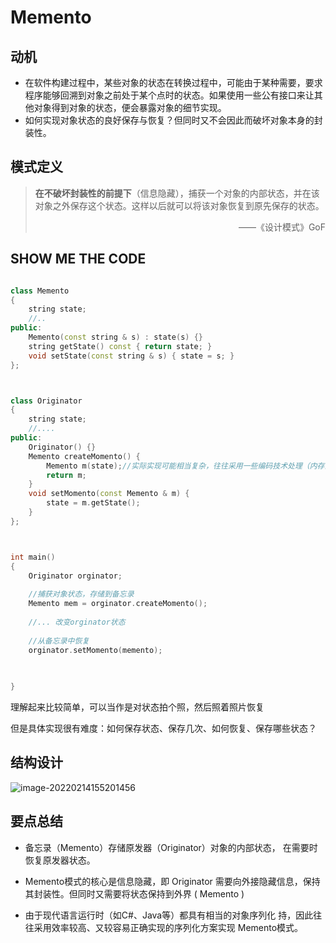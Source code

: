 # Memento

## 动机

* 在软件构建过程中，某些对象的状态在转换过程中，可能由于某种需要，要求程序能够回溯到对象之前处于某个点时的状态。如果使用一些公有接口来让其他对象得到对象的状态，便会暴露对象的细节实现。 
* 如何实现对象状态的良好保存与恢复？但同时又不会因此而破坏对象本身的封装性。

## 模式定义

> **在不破坏封装性的前提下**（信息隐藏），捕获一个对象的内部状态，并在该对象之外保存这个状态。这样以后就可以将该对象恢复到原先保存的状态。 
>
> <p align="right">——《设计模式》GoF<p>



## SHOW ME THE CODE

```cpp

class Memento
{
    string state;
    //..
public:
    Memento(const string & s) : state(s) {}
    string getState() const { return state; }
    void setState(const string & s) { state = s; }
};



class Originator
{
    string state;
    //....
public:
    Originator() {}
    Memento createMomento() {
        Memento m(state);//实际实现可能相当复杂，往往采用一些编码技术处理（内存流、字符串、序列化）
        return m;
    }
    void setMomento(const Memento & m) {
        state = m.getState();
    }
};



int main()
{
    Originator orginator;
    
    //捕获对象状态，存储到备忘录
    Memento mem = orginator.createMomento();
    
    //... 改变orginator状态
    
    //从备忘录中恢复
    orginator.setMomento(memento);

   
    
}
```

理解起来比较简单，可以当作是对状态拍个照，然后照着照片恢复

但是具体实现很有难度：如何保存状态、保存几次、如何恢复、保存哪些状态？

## 结构设计

![image-20220214155201456](https://s2.loli.net/2022/02/14/CJX1riLp4B3dbgx.png)

## 要点总结

* 备忘录（Memento）存储原发器（Originator）对象的内部状态， 在需要时恢复原发器状态。 

* Memento模式的核心是信息隐藏，即 Originator 需要向外接隐藏信息，保持其封装性。但同时又需要将状态保持到外界 ( Memento )
*  由于现代语言运行时（如C#、Java等）都具有相当的对象序列化 持，因此往往采用效率较高、又较容易正确实现的序列化方案实现 Memento模式。